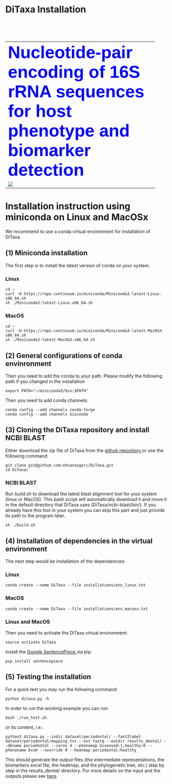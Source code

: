 # DiTaxa Installation
<table style="height: 48px; width: 812px;">
<table style="width: 802px;">
<tbody>
<tr>
<td style="width: 450px;" colspan="2"><span style="font-size: 40pt; font-family: helvetica,arial,sans-serif;"><span style="color: #0000ff;"><strong>Nucleotide-pair encoding of 16S rRNA sequences for host phenotype and biomarker detection</strong></span></span></td>
</tr>
<tr>
<td style="width: 450px;background-color: white;" colspan="2"><img src="https://user-images.githubusercontent.com/8551117/40691993-7b6e0014-63af-11e8-9289-c3b842aff9f6.png"/></td>
</tr>
</tbody>
</table>

# Installation instruction using miniconda on Linux and MacOSx

We recommend to use a conda virtual environment for installation of DiTaxa.


## (1) Miniconda installation

The first step is to install the latest version of conda on your system.

### Linux
```
cd ~
curl -O https://repo.continuum.io/miniconda/Miniconda3-latest-Linux-x86_64.sh
sh ./Miniconda3-latest-Linux-x86_64.sh
```

### MacOS
```
cd ~
curl -O https://repo.continuum.io/miniconda/Miniconda3-latest-MacOSX-x86_64.sh
sh ./Miniconda3-latest-MacOSX-x86_64.sh
```


## (2) General configurations of conda envinronment

Then you need to add the conda to your path. Please modify the following path if you changed in the installation

```
export PATH="~/miniconda3/bin:$PATH"
```

Then you need to add conda channels:

```
conda config --add channels conda-forge
conda config --add channels bioconda
```


## (3) Cloning the DiTaxa repository and install NCBI BLAST

Either download the zip file of DiTaxa from the <a href='https://github.com/ehsanasgari/DiTaxa/archive/master.zip'>github repository </a> or use the following command:

```
git clone git@github.com:ehsanasgari/DiTaxa.git
cd DiTaxa/
```


### NCBI BLAST

Run build.sh to download the latest blast alignment tool for your system (linux or MacOS). This bash script will automatically download it and move it in the default
directory that DiTaxa uses (DiTaxa/ncbi-blast/bin/). If you already have this tool in your system you can skip this part and just provide its path to the program later.

```
sh ./build.sh
```


## (4) Installation of dependencies in the virtual environment

The next step would be installation of the dependencies:

### Linux
```
conda create --name DiTaxa --file installations/env_linux.txt
```

### MacOS
```
conda create --name DiTaxa --file installations/env_macosx.txt

```

### Linux and MacOS


Then you need to activate the DiTaxa virtual environment:

```
source activate DiTaxa
```

Install the <a href='https://github.com/google/sentencepiece/tree/master/python
'>Google SentencePiece </a> via pip:

```
pip install sentencepiece
```


## (5) Testing the installation

For a quick test you may run the following command:

```
python ditaxa.py -h
```

In order to run the working example you can run:

```
bash ./run_test.sh
```

or its content, i.e.:

```
python3 ditaxa.py --indir dataset/periodontal/ --fast2label dataset/periodontal/mapping.txt --ext fastq --outdir results_dental/ --dbname periodontal --cores 4 --phenomap diseased:1,healthy:0 --phenoname DvsH --override 0 --heatmap periodontal:healthy

```

This should generate the output files (the intermediate representations, the biomarkers excel file, the heatmap, and the phylogenetic tree, etc.) step by step in the results_dental/ directory.
For more details on the input and the outputs please see <a href='https://github.com/ehsanasgari/DiTaxa'>here</a>.
